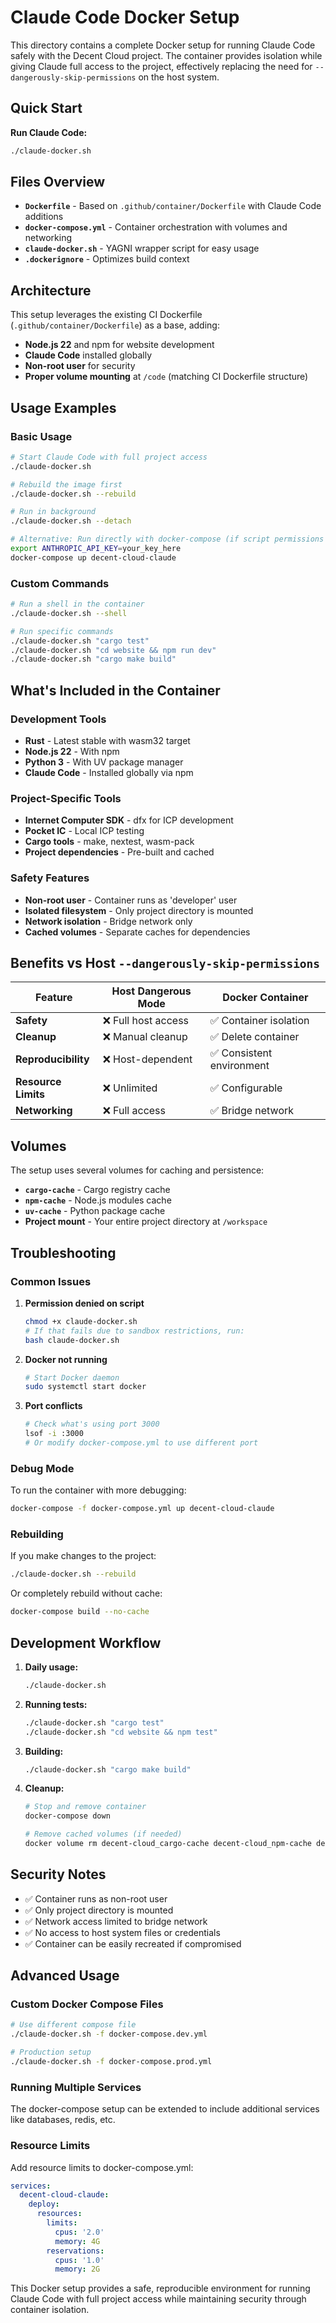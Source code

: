 # Claude Code Docker Setup

This directory contains a complete Docker setup for running Claude Code safely with the Decent Cloud project. The container provides isolation while giving Claude full access to the project, effectively replacing the need for `--dangerously-skip-permissions` on the host system.

## Quick Start

**Run Claude Code:**
   ```bash
   ./claude-docker.sh
   ```

## Files Overview

- **`Dockerfile`** - Based on `.github/container/Dockerfile` with Claude Code additions
- **`docker-compose.yml`** - Container orchestration with volumes and networking
- **`claude-docker.sh`** - YAGNI wrapper script for easy usage
- **`.dockerignore`** - Optimizes build context

## Architecture

This setup leverages the existing CI Dockerfile (`.github/container/Dockerfile`) as a base, adding:
- **Node.js 22** and npm for website development
- **Claude Code** installed globally
- **Non-root user** for security
- **Proper volume mounting** at `/code` (matching CI Dockerfile structure)

## Usage Examples

### Basic Usage
```bash
# Start Claude Code with full project access
./claude-docker.sh

# Rebuild the image first
./claude-docker.sh --rebuild

# Run in background
./claude-docker.sh --detach

# Alternative: Run directly with docker-compose (if script permissions fail)
export ANTHROPIC_API_KEY=your_key_here
docker-compose up decent-cloud-claude
```

### Custom Commands
```bash
# Run a shell in the container
./claude-docker.sh --shell

# Run specific commands
./claude-docker.sh "cargo test"
./claude-docker.sh "cd website && npm run dev"
./claude-docker.sh "cargo make build"
```

## What's Included in the Container

### Development Tools
- **Rust** - Latest stable with wasm32 target
- **Node.js 22** - With npm
- **Python 3** - With UV package manager
- **Claude Code** - Installed globally via npm

### Project-Specific Tools
- **Internet Computer SDK** - dfx for ICP development
- **Pocket IC** - Local ICP testing
- **Cargo tools** - make, nextest, wasm-pack
- **Project dependencies** - Pre-built and cached

### Safety Features
- **Non-root user** - Container runs as 'developer' user
- **Isolated filesystem** - Only project directory is mounted
- **Network isolation** - Bridge network only
- **Cached volumes** - Separate caches for dependencies

## Benefits vs Host `--dangerously-skip-permissions`

| Feature | Host Dangerous Mode | Docker Container |
|---------|-------------------|------------------|
| **Safety** | ❌ Full host access | ✅ Container isolation |
| **Cleanup** | ❌ Manual cleanup | ✅ Delete container |
| **Reproducibility** | ❌ Host-dependent | ✅ Consistent environment |
| **Resource Limits** | ❌ Unlimited | ✅ Configurable |
| **Networking** | ❌ Full access | ✅ Bridge network |

## Volumes

The setup uses several volumes for caching and persistence:

- **`cargo-cache`** - Cargo registry cache
- **`npm-cache`** - Node.js modules cache
- **`uv-cache`** - Python package cache
- **Project mount** - Your entire project directory at `/workspace`

## Troubleshooting

### Common Issues

1. **Permission denied on script**
   ```bash
   chmod +x claude-docker.sh
   # If that fails due to sandbox restrictions, run:
   bash claude-docker.sh
   ```

2. **Docker not running**
   ```bash
   # Start Docker daemon
   sudo systemctl start docker
   ```

3. **Port conflicts**
   ```bash
   # Check what's using port 3000
   lsof -i :3000
   # Or modify docker-compose.yml to use different port
   ```

### Debug Mode

To run the container with more debugging:
```bash
docker-compose -f docker-compose.yml up decent-cloud-claude
```

### Rebuilding

If you make changes to the project:
```bash
./claude-docker.sh --rebuild
```

Or completely rebuild without cache:
```bash
docker-compose build --no-cache
```

## Development Workflow

1. **Daily usage:**
   ```bash
   ./claude-docker.sh
   ```

2. **Running tests:**
   ```bash
   ./claude-docker.sh "cargo test"
   ./claude-docker.sh "cd website && npm test"
   ```

3. **Building:**
   ```bash
   ./claude-docker.sh "cargo make build"
   ```

4. **Cleanup:**
   ```bash
   # Stop and remove container
   docker-compose down

   # Remove cached volumes (if needed)
   docker volume rm decent-cloud_cargo-cache decent-cloud_npm-cache decent-cloud_uv-cache
   ```

## Security Notes

- ✅ Container runs as non-root user
- ✅ Only project directory is mounted
- ✅ Network access limited to bridge network
- ✅ No access to host system files or credentials
- ✅ Container can be easily recreated if compromised

## Advanced Usage

### Custom Docker Compose Files

```bash
# Use different compose file
./claude-docker.sh -f docker-compose.dev.yml

# Production setup
./claude-docker.sh -f docker-compose.prod.yml
```

### Running Multiple Services

The docker-compose setup can be extended to include additional services like databases, redis, etc.

### Resource Limits

Add resource limits to docker-compose.yml:
```yaml
services:
  decent-cloud-claude:
    deploy:
      resources:
        limits:
          cpus: '2.0'
          memory: 4G
        reservations:
          cpus: '1.0'
          memory: 2G
```

This Docker setup provides a safe, reproducible environment for running Claude Code with full project access while maintaining security through container isolation.
